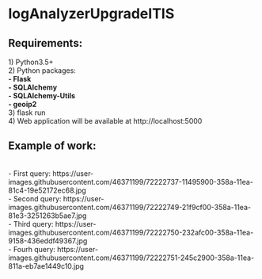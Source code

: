 # logAnalyzerUpgradeITIS
<h2>Requirements:</h2>
1) Python3.5+<br>
2) Python packages:<br><b>
  - Flask<br>
  - SQLAlchemy<br>
  - SQLAlchemy-Utils<br>
  - geoip2
 <br></b>
3) flask run<br>
4) Web application will be available at http://localhost:5000<br>

<h2>Example of work:</h2><br>
 - First query: https://user-images.githubusercontent.com/46371199/72222737-11495900-358a-11ea-81c4-19e52172ec68.jpg<br>
 - Second query: https://user-images.githubusercontent.com/46371199/72222749-21f9cf00-358a-11ea-81e3-3251263b5ae7.jpg<br>
 - Third query: https://user-images.githubusercontent.com/46371199/72222750-232afc00-358a-11ea-9158-436eddf49367.jpg<br>
 - Fourh query: https://user-images.githubusercontent.com/46371199/72222751-245c2900-358a-11ea-811a-eb7ae1449c10.jpg
